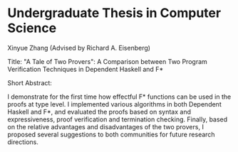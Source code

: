 Undergraduate Thesis in Computer Science
===============================================================================================
Xinyue Zhang (Advised by Richard A. Eisenberg)

Title: "A Tale of Two Provers": A Comparison between Two Program Verification Techniques in Dependent Haskell and F*

Short Abstract: 

I demonstrate for the first time how effectful F* functions can be used in the proofs at type level. I implemented 
various algorithms in both Dependent Haskell and F*, and evaluated the proofs based on syntax and expressiveness, 
proof verification and termination checking. Finally, based on the relative advantages and disadvantages of the two
provers, I proposed several suggestions to both communities for future research directions.
